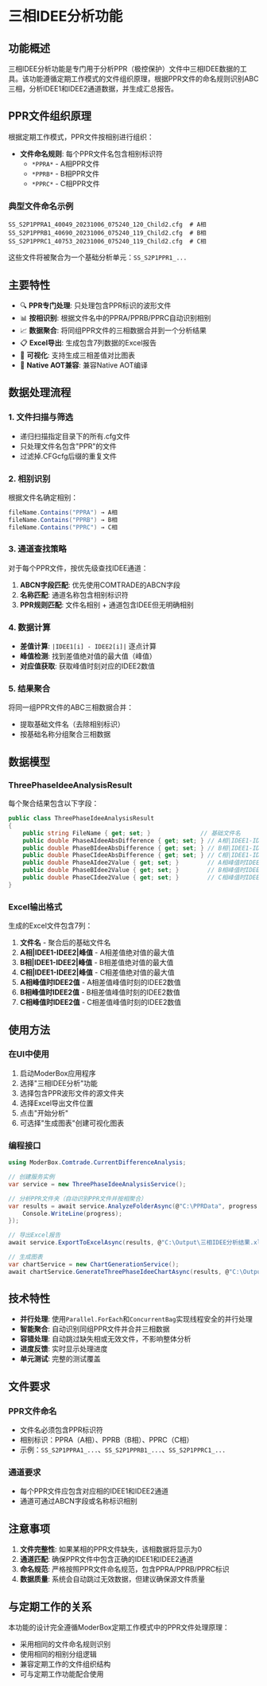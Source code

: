 # 三相IDEE分析功能

## 功能概述

三相IDEE分析功能是专门用于分析PPR（极控保护）文件中三相IDEE数据的工具。该功能遵循定期工作模式的文件组织原理，根据PPR文件的命名规则识别ABC三相，分析IDEE1和IDEE2通道数据，并生成汇总报告。

## PPR文件组织原理

根据定期工作模式，PPR文件按相别进行组织：
- **文件命名规则**: 每个PPR文件名包含相别标识符
  - `*PPRA*` - A相PPR文件
  - `*PPRB*` - B相PPR文件  
  - `*PPRC*` - C相PPR文件

### 典型文件命名示例
```
SS_S2P1PPRA1_40049_20231006_075240_120_Child2.cfg  # A相
SS_S2P1PPRB1_40690_20231006_075240_119_Child2.cfg  # B相
SS_S2P1PPRC1_40753_20231006_075240_119_Child2.cfg  # C相
```

这些文件将被聚合为一个基础分析单元：`SS_S2P1PPR1_...`

## 主要特性

- 🔍 **PPR专门处理**: 只处理包含PPR标识的波形文件
- 📊 **按相识别**: 根据文件名中的PPRA/PPRB/PPRC自动识别相别
- 📈 **数据聚合**: 将同组PPR文件的三相数据合并到一个分析结果
- 📋 **Excel导出**: 生成包含7列数据的Excel报告
- 🎨 **可视化**: 支持生成三相差值对比图表
- 🔧 **Native AOT兼容**: 兼容Native AOT编译

## 数据处理流程

### 1. 文件扫描与筛选
- 递归扫描指定目录下的所有.cfg文件
- 只处理文件名包含"PPR"的文件
- 过滤掉.CFGcfg后缀的重复文件

### 2. 相别识别
根据文件名确定相别：
```csharp
fileName.Contains("PPRA") → A相
fileName.Contains("PPRB") → B相  
fileName.Contains("PPRC") → C相
```

### 3. 通道查找策略
对于每个PPR文件，按优先级查找IDEE通道：
1. **ABCN字段匹配**: 优先使用COMTRADE的ABCN字段
2. **名称匹配**: 通道名称包含相别标识符
3. **PPR规则匹配**: 文件名相别 + 通道包含IDEE但无明确相别

### 4. 数据计算
- **差值计算**: `|IDEE1[i] - IDEE2[i]|` 逐点计算
- **峰值检测**: 找到差值绝对值的最大值（峰值）
- **对应值获取**: 获取峰值时刻对应的IDEE2数值

### 5. 结果聚合
将同一组PPR文件的ABC三相数据合并：
- 提取基础文件名（去除相别标识）
- 按基础名称分组聚合三相数据

## 数据模型

### ThreePhaseIdeeAnalysisResult
每个聚合结果包含以下字段：
```csharp
public class ThreePhaseIdeeAnalysisResult
{
    public string FileName { get; set; }              // 基础文件名
    public double PhaseAIdeeAbsDifference { get; set; } // A相|IDEE1-IDEE2|峰值
    public double PhaseBIdeeAbsDifference { get; set; } // B相|IDEE1-IDEE2|峰值
    public double PhaseCIdeeAbsDifference { get; set; } // C相|IDEE1-IDEE2|峰值
    public double PhaseAIdee2Value { get; set; }        // A相峰值时IDEE2值
    public double PhaseBIdee2Value { get; set; }        // B相峰值时IDEE2值
    public double PhaseCIdee2Value { get; set; }        // C相峰值时IDEE2值
}
```

### Excel输出格式
生成的Excel文件包含7列：
1. **文件名** - 聚合后的基础文件名
2. **A相|IDEE1-IDEE2|峰值** - A相差值绝对值的最大值
3. **B相|IDEE1-IDEE2|峰值** - B相差值绝对值的最大值
4. **C相|IDEE1-IDEE2|峰值** - C相差值绝对值的最大值
5. **A相峰值时IDEE2值** - A相差值峰值时刻的IDEE2数值
6. **B相峰值时IDEE2值** - B相差值峰值时刻的IDEE2数值
7. **C相峰值时IDEE2值** - C相差值峰值时刻的IDEE2数值

## 使用方法

### 在UI中使用
1. 启动ModerBox应用程序
2. 选择"三相IDEE分析"功能
3. 选择包含PPR波形文件的源文件夹
4. 选择Excel导出文件位置
5. 点击"开始分析"
6. 可选择"生成图表"创建可视化图表

### 编程接口
```csharp
using ModerBox.Comtrade.CurrentDifferenceAnalysis;

// 创建服务实例
var service = new ThreePhaseIdeeAnalysisService();

// 分析PPR文件夹（自动识别PPR文件并按相聚合）
var results = await service.AnalyzeFolderAsync(@"C:\PPRData", progress => {
    Console.WriteLine(progress);
});

// 导出Excel报告
await service.ExportToExcelAsync(results, @"C:\Output\三相IDEE分析结果.xlsx");

// 生成图表
var chartService = new ChartGenerationService();
await chartService.GenerateThreePhaseIdeeChartAsync(results, @"C:\Output\三相IDEE图表.png");
```

## 技术特性

- **并行处理**: 使用`Parallel.ForEach`和`ConcurrentBag`实现线程安全的并行处理
- **智能聚合**: 自动识别同组PPR文件并合并三相数据
- **容错处理**: 自动跳过缺失相或无效文件，不影响整体分析
- **进度反馈**: 实时显示处理进度
- **单元测试**: 完整的测试覆盖

## 文件要求

### PPR文件命名
- 文件名必须包含PPR标识符
- 相别标识：PPRA（A相）、PPRB（B相）、PPRC（C相）
- 示例：`SS_S2P1PPRA1_...`、`SS_S2P1PPRB1_...`、`SS_S2P1PPRC1_...`

### 通道要求
- 每个PPR文件应包含对应相的IDEE1和IDEE2通道
- 通道可通过ABCN字段或名称标识相别

## 注意事项

1. **文件完整性**: 如果某相的PPR文件缺失，该相数据将显示为0
2. **通道匹配**: 确保PPR文件中包含正确的IDEE1和IDEE2通道
3. **命名规范**: 严格按照PPR文件命名规范，包含PPRA/PPRB/PPRC标识
4. **数据质量**: 系统会自动跳过无效数据，但建议确保源文件质量

## 与定期工作的关系

本功能的设计完全遵循ModerBox定期工作模式中的PPR文件处理原理：
- 采用相同的文件命名规则识别
- 使用相同的相别分组逻辑
- 兼容定期工作的文件组织结构
- 可与定期工作功能配合使用 